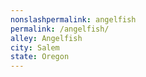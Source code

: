 ```yaml
---
﻿nonslashpermalink: angelfish
permalink: /angelfish/
alley: Angelfish
city: Salem
state: Oregon
---
```

